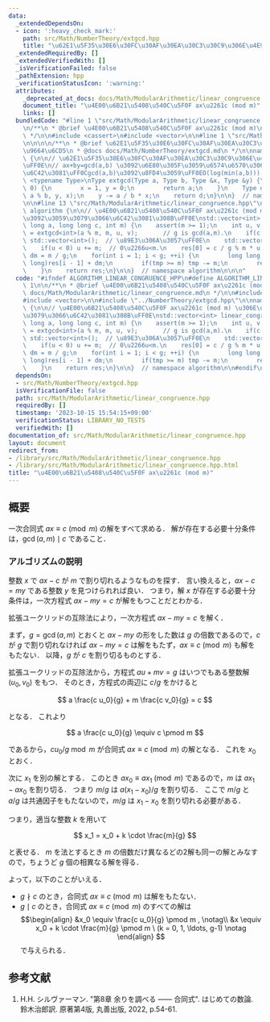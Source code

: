```yaml
---
data:
  _extendedDependsOn:
  - icon: ':heavy_check_mark:'
    path: src/Math/NumberTheory/extgcd.hpp
    title: "\u62E1\u5F35\u30E6\u30FC\u30AF\u30EA\u30C3\u30C9\u306E\u4E92\u9664\u6CD5"
  _extendedRequiredBy: []
  _extendedVerifiedWith: []
  _isVerificationFailed: false
  _pathExtension: hpp
  _verificationStatusIcon: ':warning:'
  attributes:
    _deprecated_at_docs: docs/Math/ModularArithmetic/linear_congruence.md
    document_title: "\u4E00\u6B21\u5408\u540C\u5F0F ax\u2261c (mod m)"
    links: []
  bundledCode: "#line 1 \"src/Math/ModularArithmetic/linear_congruence.hpp\"\n\n\n\
    \n/**\n * @brief \u4E00\u6B21\u5408\u540C\u5F0F ax\u2261c (mod m)\n * @docs docs/Math/ModularArithmetic/linear_congruence.md\n\
    \ */\n\n#include <cassert>\n#include <vector>\n\n#line 1 \"src/Math/NumberTheory/extgcd.hpp\"\
    \n\n\n\n/**\n * @brief \u62E1\u5F35\u30E6\u30FC\u30AF\u30EA\u30C3\u30C9\u306E\u4E92\
    \u9664\u6CD5\n * @docs docs/Math/NumberTheory/extgcd.md\n */\n\nnamespace algorithm\
    \ {\n\n// \u62E1\u5F35\u30E6\u30FC\u30AF\u30EA\u30C3\u30C9\u306E\u4E92\u9664\u6CD5\
    \uFF0E\n// ax+by=gcd(a,b) \u3092\u6E80\u305F\u3059\u6574\u6570\u306E\u7D44(x,y)\u3092\
    \u6C42\u3081\uFF0Cgcd(a,b)\u3092\u8FD4\u3059\uFF0EO(log(min(a,b))).\ntemplate\
    \ <typename Type>\nType extgcd(Type a, Type b, Type &x, Type &y) {\n    if(b ==\
    \ 0) {\n        x = 1, y = 0;\n        return a;\n    }\n    Type d = extgcd(b,\
    \ a % b, y, x);\n    y -= a / b * x;\n    return d;\n}\n\n}  // namespace algorithm\n\
    \n\n#line 13 \"src/Math/ModularArithmetic/linear_congruence.hpp\"\n\nnamespace\
    \ algorithm {\n\n// \u4E00\u6B21\u5408\u540C\u5F0F ax\u2261c (mod m) \u306E\u89E3\
    \u3092\u3059\u3079\u3066\u6C42\u3081\u308B\uFF0E\nstd::vector<int> linear_congruence(long\
    \ long a, long long c, int m) {\n    assert(m >= 1);\n    int u, v;\n    int g\
    \ = extgcd<int>(a % m, m, u, v);       // g is gcd(a,m).\n    if(c % g != 0) return\
    \ std::vector<int>();  // \u89E3\u306A\u3057\uFF0E\n    std::vector<int> res(g);\n\
    \    if(u < 0) u += m;  // 0\u2266u<m.\n    res[0] = c / g % m * u % m;\n    int\
    \ dm = m / g;\n    for(int i = 1; i < g; ++i) {\n        long long tmp = (long\
    \ long)res[i - 1] + dm;\n        if(tmp >= m) tmp -= m;\n        res[i] = tmp;\n\
    \    }\n    return res;\n}\n\n}  // namespace algorithm\n\n\n"
  code: "#ifndef ALGORITHM_LINEAR_CONGRUENCE_HPP\n#define ALGORITHM_LINEAR_CONGRUENCE_HPP\
    \ 1\n\n/**\n * @brief \u4E00\u6B21\u5408\u540C\u5F0F ax\u2261c (mod m)\n * @docs\
    \ docs/Math/ModularArithmetic/linear_congruence.md\n */\n\n#include <cassert>\n\
    #include <vector>\n\n#include \"../NumberTheory/extgcd.hpp\"\n\nnamespace algorithm\
    \ {\n\n// \u4E00\u6B21\u5408\u540C\u5F0F ax\u2261c (mod m) \u306E\u89E3\u3092\u3059\
    \u3079\u3066\u6C42\u3081\u308B\uFF0E\nstd::vector<int> linear_congruence(long\
    \ long a, long long c, int m) {\n    assert(m >= 1);\n    int u, v;\n    int g\
    \ = extgcd<int>(a % m, m, u, v);       // g is gcd(a,m).\n    if(c % g != 0) return\
    \ std::vector<int>();  // \u89E3\u306A\u3057\uFF0E\n    std::vector<int> res(g);\n\
    \    if(u < 0) u += m;  // 0\u2266u<m.\n    res[0] = c / g % m * u % m;\n    int\
    \ dm = m / g;\n    for(int i = 1; i < g; ++i) {\n        long long tmp = (long\
    \ long)res[i - 1] + dm;\n        if(tmp >= m) tmp -= m;\n        res[i] = tmp;\n\
    \    }\n    return res;\n}\n\n}  // namespace algorithm\n\n#endif\n"
  dependsOn:
  - src/Math/NumberTheory/extgcd.hpp
  isVerificationFile: false
  path: src/Math/ModularArithmetic/linear_congruence.hpp
  requiredBy: []
  timestamp: '2023-10-15 15:54:15+09:00'
  verificationStatus: LIBRARY_NO_TESTS
  verifiedWith: []
documentation_of: src/Math/ModularArithmetic/linear_congruence.hpp
layout: document
redirect_from:
- /library/src/Math/ModularArithmetic/linear_congruence.hpp
- /library/src/Math/ModularArithmetic/linear_congruence.hpp.html
title: "\u4E00\u6B21\u5408\u540C\u5F0F ax\u2261c (mod m)"
---
```

## 概要

一次合同式 $ax \equiv c \pmod m$ の解をすべて求める．
解が存在する必要十分条件は，$\gcd(a,m) \mid c$ であること．


### アルゴリズムの説明

整数 $x$ で $ax - c$ が $m$ で割り切れるようなものを探す．
言い換えると，$ax - c = my$ である整数 $y$ を見つけられれば良い．
つまり，解 $x$ が存在する必要十分条件は，一次方程式 $ax - my = c$ が解をもつことだとわかる．

拡張ユークリッドの互除法により，一次方程式 $ax - my = c$ を解く．

まず，$g = \gcd(a,m)$ とおくと $ax - my$ の形をした数は $g$ の倍数であるので，$c$ が $g$ で割り切れなければ $ax - my = c$ は解をもたず，$ax \equiv c \pmod m$ も解をもたない．
以降，$g$ が $c$ を割り切るものとする．

拡張ユークリッドの互除法から，方程式 $au + mv = g$ はいつでもある整数解 $(u_0,v_0)$ をもつ．
そのとき，方程式の両辺に $c/g$ をかけると

$$
a \frac{c u_0}{g} + m \frac{c v_0}{g} = c
$$

となる．
これより

$$
a \frac{c u_0}{g} \equiv c \pmod m
$$

であるから，$c u_0 / g \bmod m$ が合同式 $ax \equiv c \pmod m$ の解となる．
これを $x_0$ とおく．

次に $x_1$ を別の解とする．
このとき $a x_0 \equiv a x_1 \pmod m$ であるので，$m$ は $a x_1 - a x_0$ を割り切る．
つまり $m/g$ は $a (x_1 - x_0) / g$ を割り切る．
ここで $m/g$ と $a/g$ は共通因子をもたないので，$m/g$ は $x_1 - x_0$ を割り切れる必要がある．

つまり，適当な整数 $k$ を用いて

$$
x_1 = x_0 + k \cdot \frac{m}{g}
$$

と表せる．
$m$ を法とするとき $m$ の倍数だけ異なるどの2解も同一の解とみなすので，ちょうど $g$ 個の相異なる解を得る．

よって，以下のことがいえる．

- $g \nmid c$ のとき，合同式 $ax \equiv c \pmod m$ は解をもたない．
- $g \mid c$ のとき，合同式 $ax \equiv c \pmod m$ のすべての解は $$\begin{align} &x_0 \equiv \frac{c u_0}{g} \pmod m , \notag\\ &x \equiv x_0 + k \cdot \frac{m}{g} \pmod m \ (k = 0, 1, \ldots, g-1) \notag \end{align} $$ で与えられる．


## 参考文献

1. H.H. シルヴァーマン. "第8章 余りを調べる —— 合同式". はじめての数論. 鈴木治郎訳. 原著第4版, 丸善出版, 2022, p.54-61.
